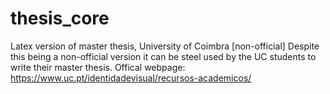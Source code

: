 # thesis_core
Latex version of master thesis, University of Coimbra [non-official]
Despite this being a non-official version it can be steel used by the UC students to write their master thesis.
Offical webpage: https://www.uc.pt/identidadevisual/recursos-academicos/
